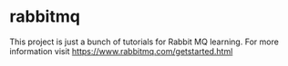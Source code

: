 # rabbitmq
This project is just a bunch of tutorials for Rabbit MQ learning.
For more information visit https://www.rabbitmq.com/getstarted.html